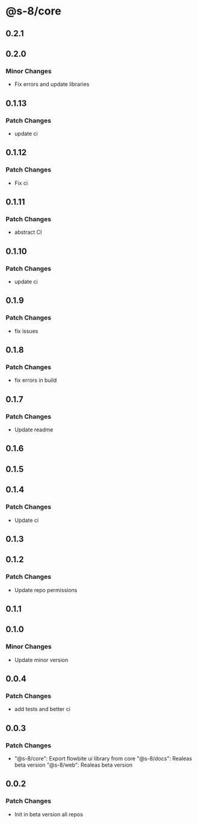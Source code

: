 # @s-8/core

## 0.2.1

## 0.2.0

### Minor Changes

- Fix errors and update libraries

## 0.1.13

### Patch Changes

- update ci

## 0.1.12

### Patch Changes

- Fix ci

## 0.1.11

### Patch Changes

- abstract CI

## 0.1.10

### Patch Changes

- update ci

## 0.1.9

### Patch Changes

- fix issues

## 0.1.8

### Patch Changes

- fix errors in build

## 0.1.7

### Patch Changes

- Update readme

## 0.1.6

## 0.1.5

## 0.1.4

### Patch Changes

- Update ci

## 0.1.3

## 0.1.2

### Patch Changes

- Update repo permissions

## 0.1.1

## 0.1.0

### Minor Changes

- Update minor version

## 0.0.4

### Patch Changes

- add tests and better ci

## 0.0.3

### Patch Changes

- "@s-8/core": Export flowbite ui library from core
  "@s-8/docs": Realeas beta version
  "@s-8/web": Realeas beta version

## 0.0.2

### Patch Changes

- Init in beta version all repos
